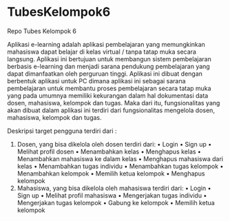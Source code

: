 # TubesKelompok6
Repo Tubes Kelompok 6

Aplikasi e-learning adalah aplikasi pembelajaran yang memungkinkan mahasiswa dapat belajar di kelas virtual / tanpa tatap muka secara langsung. Aplikasi ini bertujuan untuk membangun sistem pembelajaran berbasis e-learning dan menjadi sarana pendukung pembelajaran yang dapat dimanfaatkan oleh perguruan tinggi.
Aplikasi ini dibuat dengan berbentuk aplikasi untuk PC dimana aplikasi ini  sebagai sarana pembelajaran untuk membantu proses pembelajaran secara tatap muka yang pada umumnya memiliki kekurangan dalam hal dokumentasi data dosen, mahasiswa, kelompok dan tugas. Maka dari itu, fungsionalitas yang akan dibuat dalam aplikasi ini terdiri dari fungsionalitas mengelola dosen, mahasiswa, kelompok dan tugas.

Deskripsi target pengguna terdiri dari :
1.	Dosen, yang bisa dikelola oleh dosen terdiri dari:
•	Login
•	Sign up
•	Melihat profil dosen
•	Menambahkan kelas
•	Menghapus kelas
•	Menambahkan mahasiswa ke dalam kelas
•	Menghapus mahasiswa dari kelas
•	Menambahkan tugas individu
•	Menambahkan tugas kelompok
•	Menambahkan kelompok
•	Memilih ketua kelompok
•	Menghapus kelompok
2.	Mahasiswa, yang bisa dikelola oleh mahasiswa terdiri dari:
•	Login
•	Sign up
•	Melihat profil mahasiswa
•	Mengerjakan tugas individu
•	Mengerjakan tugas kelompok
•	Gabung ke kelompok
•	Memilih ketua kelompok


